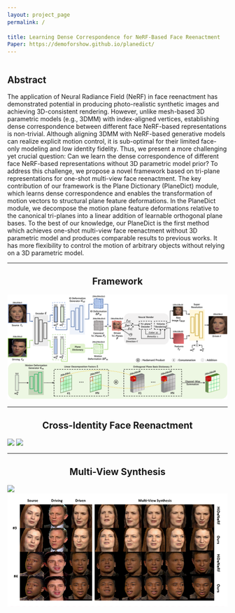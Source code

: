 ```yaml
---
layout: project_page
permalink: /

title: Learning Dense Correspondence for NeRF-Based Face Reenactment
Paper: https://demoforshow.github.io/planedict/
---
```


<div class="columns is-centered has-text-centered">
    <div class="column is-four-fifths">
        <h2>Abstract</h2>
        <div class="content has-text-justified">
The application of Neural Radiance Field (NeRF) in face reenactment has demonstrated potential in producing photo-realistic synthetic images and achieving 3D-consistent rendering. However, unlike mesh-based 3D parametric models (e.g., 3DMM) with index-aligned vertices, establishing dense correspondence between different face NeRF-based representations is non-trivial. Although aligning 3DMM with NeRF-based generative models can realize explicit motion control, it is sub-optimal for their limited face-only modeling and low identity fidelity. Thus, we present a more challenging yet crucial question: Can we learn the dense correspondence of different face NeRF-based representations without 3D parametric model prior? To address this challenge, we propose a novel framework based on tri-plane representations for one-shot multi-view face reenactment. The key contribution of our framework is the Plane Dictionary (PlaneDict) module, which learns dense correspondence and enables the transformation of motion vectors to structural plane feature deformations. In the PlaneDict module, we decompose the motion plane feature deformations relative to the canonical tri-planes into a linear addition of learnable orthogonal plane bases. To the best of our knowledge, our PlaneDict is the first method which achieves one-shot multi-view face reenactment without 3D parametric model and produces comparable results to previous works. It has more flexibility to control the motion of arbitrary objects without relying on a 3D parametric model.
        </div>
    </div>
</div>

---

## <center> Framework
![](/static/image/pipeline.png)

---

## <center> Cross-Identity Face Reenactment
![](/static/image/demo_0.gif)
![](/static/image/demo_1.gif)

---

## <center> Multi-View Synthesis
![](/static/image/demo_2.gif)
![](/static/image/demo_3.gif)
